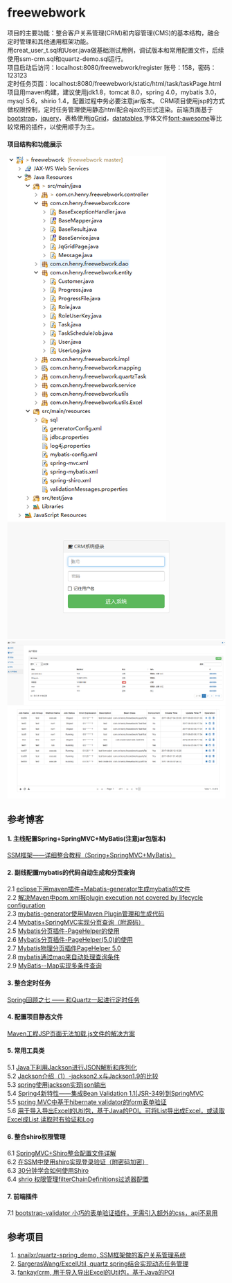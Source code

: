 # freewebwork
项目的主要功能：整合客户关系管理(CRM)和内容管理(CMS)的基本结构，融合定时管理和其他通用框架功能。<br>
用creat_user_t.sql和User.java做基础测试用例，调试版本和常用配置文件，后续使用ssm-crm.sql和quartz-demo.sql运行。<br>
项目启动后访问：localhost:8080/freewebwork/register 账号：158，密码：123123 <br>
定时任务页面：localhost:8080/freewebwork/static/html/task/taskPage.html <br>
项目用maven构建，建议使用jdk1.8，tomcat 8.0，spring 4.0，mybatis 3.0，mysql 5.6，shirio 1.4，配置过程中务必要注意jar版本。
CRM项目使用jsp的方式做权限控制，定时任务管理使用静态html配合ajax的形式渲染。前端页面基于[bootstrap](http://www.bootcss.com/)，[jquery](https://jquery.com/)，表格使用[jqGrid](http://www.guriddo.net/demo/bootstrap/)，[datatables](https://datatables.net/examples/),字体文件[font-awesome](http://fontawesome.dashgame.com/)等比较常用的插件，以使用顺手为主。
#### 项目结构和功能展示
![project_frame](https://github.com/Hlingoes/freewebwork/blob/master/introduction/project_frame.png)
![login_page](https://github.com/Hlingoes/freewebwork/blob/master/introduction/login_page.png)
![user_manage](https://github.com/Hlingoes/freewebwork/blob/master/introduction/user_manage.png)
![quartz_task](https://github.com/Hlingoes/freewebwork/blob/master/introduction/quartz_task.png)
## 参考博客
#### 1. 主线配置Spring+SpringMVC+MyBatis(注意jar包版本)
[SSM框架——详细整合教程（Spring+SpringMVC+MyBatis）](http://blog.csdn.net/zhshulin/article/details/37956105) 
#### 2. 副线配置mybatis的代码自动生成和分页查询
2.1 [eclipse下用maven插件+Mabatis-generator生成mybatis的文件](http://blog.csdn.net/donggang1992/article/details/50847484)<br>
2.2 [ 解决Maven中pom.xml报plugin execution not covered by lifecycle configuration ](http://blog.csdn.net/zouxucong/article/details/53786752)<br>
2.3 [mybatis-generator使用Maven Plugin管理和生成代码](http://liyunpeng.iteye.com/blog/1987818)<br>
2.4 [Mybatis+SpringMVC实现分页查询（附源码）](http://www.cnblogs.com/zhangtan/p/5846955.html)<br>
2.5 [Mybatis分页插件-PageHelper的使用](http://blog.csdn.net/u012728960/article/details/50791343)<br>
2.6 [Mybatis分页插件-PageHelper(5.0)的使用](http://blog.csdn.net/u014695188/article/details/65629225)<br>
2.7 [Mybatis物理分页插件PageHelper 5.0](http://blog.csdn.net/wzyxdwll/article/details/66473466)<br>
2.8 [mybatis通过map来自动处理查询条件](http://www.jianshu.com/p/e33993f328f3)<br>
2.9 [MyBatis--Map实现多条件查询](http://blog.csdn.net/sinat_27115575/article/details/70144177)
#### 3. 整合定时任务
[Spring回顾之七 —— 和Quartz一起进行定时任务](http://veiking.iteye.com/blog/2371511)
#### 4. 配置项目静态文件
[Maven工程JSP页面无法加载.js文件的解决方案](http://blog.csdn.net/javaee_sunny/article/details/52513160)
#### 5. 常用工具类
5.1 [Java下利用Jackson进行JSON解析和序列化](http://blog.csdn.net/accountwcx/article/details/24585987)<br>
5.2 [Jackson介绍（1）-jackson2.x与Jackson1.9的比较](http://blog.csdn.net/u011179993/article/details/46454059)<br>
5.3 [spring使用jackson实现json输出](http://blog.chinaunix.net/uid-192452-id-3967223.html)<br>
5.4 [Spring4新特性——集成Bean Validation 1.1(JSR-349)到SpringMVC](http://jinnianshilongnian.iteye.com/blog/1990081)<br>
5.5 [spring MVC中基于hibernate validator的form表单验证](http://blog.csdn.net/wuyt2008/article/details/8597312)<br>
5.6 [用于导入导出Excel的Util包，基于Java的POI。可将List<Bean>导出成Excel，或读取Excel成List<Bean>,读取时有验证和Log](https://github.com/SargerasWang/ExcelUtil)
#### 6. 整合shiro权限管理
6.1 [SpringMVC+Shiro整合配置文件详解](http://blog.csdn.net/dawangxiong123/article/details/53020424)<br>
6.2 [在SSM中使用shiro实现登录验证（附密码加密）](http://blog.csdn.net/xiangwanpeng/article/details/54793768)<br>
6.3 [30分钟学会如何使用Shiro](https://www.cnblogs.com/learnhow/p/5694876.html)<br>
6.4 [shrio 权限管理filterChainDefinitions过滤器配置 ](http://www.cppblog.com/guojingjia2006/archive/2014/05/14/206956.html)
#### 7. 前端插件
7.1 [bootstrap-validator 小巧的表单验证插件，无需引入额外的css，api不易用](https://github.com/1000hz/bootstrap-validator)

## 参考项目
1. [snailxr/quartz-spring_demo, SSM框架做的客户关系管理系统](https://github.com/fankay/crm)<br>
2. [SargerasWang/ExcelUtil, quartz spring结合实现动态任务管理](https://github.com/snailxr/quartz-spring_demo)<br>
3. [fankay/crm, 用于导入导出Excel的Util包，基于Java的POI](https://github.com/snailxr/quartz-spring_demo)